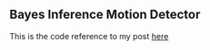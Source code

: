 ## Bayes Inference Motion Detector
This is the code reference to my post [here](https://zero2ml.com/post/2-motion-detector-bayes-inference/)

